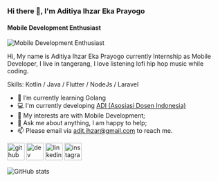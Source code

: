 ### Hi there 👋, I'm Aditiya Ihzar Eka Prayogo

#### Mobile Development Enthusiast
![Mobile Development Enthusiast](https://pbs.twimg.com/media/EJGVG5qXsAUIe5Z?format=jpg&name=large)

Hi, My name is Aditiya Ihzar Eka Prayogo currently Internship as Mobile Developer, I live in tangerang, I love listening lofi hip hop music while coding.

Skills: Kotlin / Java / Flutter / NodeJs / Laravel

- 🌱 I’m currently learning Golang 
- 💻 I'm currently developing <a href="https://play.google.com/store/apps/details?id=com.asosiasidosenindonesia.adi&hl=in">ADI (Asosiasi Dosen Indonesia)</a>
- 🤔 My interests are with Mobile Development;
- 💬 Ask me about anything, I am happy to help;
- 📫 Please email via adit.ihzar@gmail.com to reach me.


[<img src='https://cdn.jsdelivr.net/npm/simple-icons@3.0.1/icons/github.svg' alt='github' height='40'>](https://github.com/aditPrayogo)  [<img src='https://cdn.jsdelivr.net/npm/simple-icons@3.0.1/icons/dev-dot-to.svg' alt='dev' height='40'>](https://dev.to/https://dev.to/aditprayogo)  [<img src='https://cdn.jsdelivr.net/npm/simple-icons@3.0.1/icons/linkedin.svg' alt='linkedin' height='40'>](https://www.linkedin.com/in/https://www.linkedin.com/in/aditprayogodev//)  [<img src='https://cdn.jsdelivr.net/npm/simple-icons@3.0.1/icons/instagram.svg' alt='instagram' height='40'>](https://www.instagram.com/https://www.instagram.com/aditpryogo//)  

![GitHub stats](https://github-readme-stats.vercel.app/api?username=aditPrayogo&show_icons=true)  
